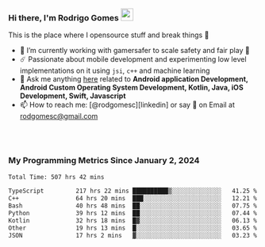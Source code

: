 
### Hi there, I'm Rodrigo Gomes <img src="https://media.giphy.com/media/hvRJCLFzcasrR4ia7z/giphy.gif" width="25px">
This is the place where I opensource stuff and break things 🤣
- 🔭 I’m currently working with gamersafer to scale safety and fair play 💜
- ☄️ Passionate about mobile development and experimenting low level implementations on it using `jsi`, `c++` and machine learning
- 💬 Ask me anything [here](https://github.com/rodgomesc/rodgomesc/issues) related to <b>Android application Development, Android Custom Operating System Development, Kotlin, Java, iOS Development, Swift, Javascript</b>
- 📫 How to reach me: [@rodgomesc][linkedin] or say 👋 on Email at [rodgomesc@gmail.com](mailto:rodgomesc@gmail.com)


<br/>

<!-- 
<picture>
  <img src="/github-metrics.svg" alt="Metrics">
</picture>
-->

</br>

### My Programming Metrics Since January 2, 2024 


<!--START_SECTION:waka-->

```txt
Total Time: 507 hrs 42 mins

TypeScript         217 hrs 22 mins ██████████▒░░░░░░░░░░░░░░   41.25 %
C++                64 hrs 20 mins  ███░░░░░░░░░░░░░░░░░░░░░░   12.21 %
Bash               40 hrs 48 mins  ██░░░░░░░░░░░░░░░░░░░░░░░   07.75 %
Python             39 hrs 12 mins  ██░░░░░░░░░░░░░░░░░░░░░░░   07.44 %
Kotlin             32 hrs 18 mins  █▓░░░░░░░░░░░░░░░░░░░░░░░   06.13 %
Other              19 hrs 13 mins  █░░░░░░░░░░░░░░░░░░░░░░░░   03.65 %
JSON               17 hrs 2 mins   ▓░░░░░░░░░░░░░░░░░░░░░░░░   03.23 %
```

<!--END_SECTION:waka-->
